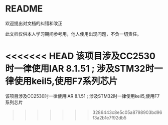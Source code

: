 # README

欢迎提出对文档的纠错和改正

此文档仅供本人学习期间参考用，他人使用出现问题，不负一切责任。

<<<<<<< HEAD
该项目涉及CC2530时一律使用IAR 8.1.51 ; 涉及STM32时一律使用keil5,使用F7系列芯片
=======
该项目涉及CC2530时一律使用IAR 8.1.51 ; 涉及STM32时一律使用keil5,使用F7系列芯片
>>>>>>> 3286443c8e5c05a8798903bd96f3a2b1e7f92db5
